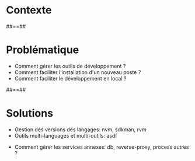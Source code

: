 <!-- .slide: class="transition blue" -->
# Contexte

##==##

# Problématique 

* Comment gérer les outils de développement ? 
* Comment faciliter l'installation d'un nouveau poste ?
* Comment faciliter le développement en local ?

##==##

# Solutions

* Gestion des versions des langages: nvm, sdkman, rvm
* Outils multi-languages et multi-outils: asdf
<!-- .element: class="list-fragment" -->


* Comment gérer les services annexes: db, reverse-proxy, process autres ?
